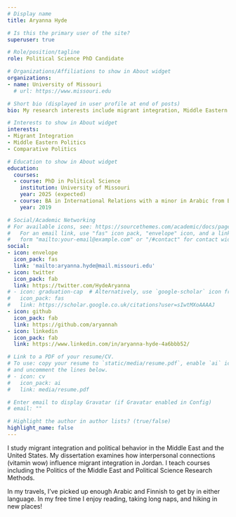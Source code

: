 ```yaml
---
# Display name
title: Aryanna Hyde

# Is this the primary user of the site?
superuser: true

# Role/position/tagline
role: Political Science PhD Candidate

# Organizations/Affiliations to show in About widget
organizations:
- name: University of Missouri
  # url: https://www.missouri.edu

# Short bio (displayed in user profile at end of posts)
bio: My research interests include migrant integration, Middle Eastern Politics, and Comparative Politics broadly defined.

# Interests to show in About widget
interests:
- Migrant Integration
- Middle Eastern Politics
- Comparative Politics

# Education to show in About widget
education:
  courses:
  - course: PhD in Political Science
    institution: University of Missouri
    year: 2025 (expected)
  - course: BA in International Relations with a minor in Arabic from Brigham Young University
    year: 2019

# Social/Academic Networking
# For available icons, see: https://sourcethemes.com/academic/docs/page-builder/#icons
#   For an email link, use "fas" icon pack, "envelope" icon, and a link in the
#   form "mailto:your-email@example.com" or "/#contact" for contact widget.
social:
- icon: envelope
  icon_pack: fas
  link: 'mailto:aryanna.hyde@mail.missouri.edu'
- icon: twitter
  icon_pack: fab
  link: https://twitter.com/HydeAryanna
# - icon: graduation-cap  # Alternatively, use `google-scholar` icon from `ai` icon pack
#   icon_pack: fas
#   link: https://scholar.google.co.uk/citations?user=sIwtMXoAAAAJ
- icon: github
  icon_pack: fab
  link: https://github.com/aryannah
- icon: linkedin
  icon_pack: fab
  link: https://www.linkedin.com/in/aryanna-hyde-4a6bbb52/

# Link to a PDF of your resume/CV.
# To use: copy your resume to `static/media/resume.pdf`, enable `ai` icons in `params.toml`, 
# and uncomment the lines below.
# - icon: cv
#   icon_pack: ai
#   link: media/resume.pdf

# Enter email to display Gravatar (if Gravatar enabled in Config)
# email: ""

# Highlight the author in author lists? (true/false)
highlight_name: false
---
```


I study migrant integration and political behavior in the Middle East and the United States. My dissertation examines how interpersonal connections (vitamin wow) influence migrant integration in Jordan. I teach courses including the Politics of the Middle East and Political Science Research Methods.

In my travels, I’ve picked up enough Arabic and Finnish to get by in either language. In my free time I enjoy reading, taking long naps, and hiking in new places!
